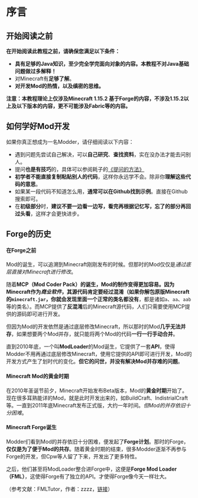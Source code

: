 # 序言

## 开始阅读之前

**在开始阅读此教程之前，请确保您满足以下条件：**

* **具有足够的Java知识，至少完全学完面向对象的内容。本教程不对Java基础问题做过多解释！**
* 对Minecraft有**足够了解**。
* **对开发Mod的热情，以及缜密的思维。**

**注意：本教程理论上仅涉及Minecraft 1.15.2 基于Forge的内容，不涉及1.15.2以上及以下版本的内容，更不可能涉及Fabric等的内容。**

## 如何学好Mod开发

如果你真正想成为一名Modder，请仔细阅读以下内容：

* 遇到问题先尝试自己解决，可以**自己研究**、**查找资料**，实在没办法才能去问别人。
* 提问**也是有技巧**的，具体可以参阅耗子的[《提问的方法》](https://github.com/Mouse0w0/MinecraftDeveloperGuide#%E6%8F%90%E9%97%AE%E7%9A%84%E6%96%B9%E6%B3%95)
* **初学者不能直接复制粘贴别人的代码**，这样你永远学不会。除非你**理解这些代码的意思**。
* 如果某一段代码不知道怎么用，**通常可以在Github找到示例**。直接在Github搜索即可。
* 在**初级部分**时，**建议不要一边看一边写，看完再根据记忆写，忘了的部分再回过头看**，这样才会更快进步。

## Forge的历史

#### 在Forge之前

Mod的诞生，可以追溯到Minecraft刚刚发布的时候。但那时的Mod仅仅是*通过底层直接对Minecraft进行修改*。

随着**MCP（Mod Coder Pack）**的诞生，Mod的制作变得更加容易。因为Minecraft作为*商业软件*，其源代码肯定要经过混淆（如果你解包原版Minecraft的`minecraft.jar`，你就会发现里面**一个正常的类名都没有**，都是诸如`a`、`aa`、`aab`等的类名）。而MCP提供了**反混淆**后的Minecraft源代码，人们只需要使用MCP提供的源码即可进行开发。

但因为Mod的开发依然是通过底层修改Minecraft，所以那时的Mod**几乎无法并存**，如果想要两个Mod并存，就只能将两个Mod的代码**一行一行手动合并**。

直到2010年底，一个叫**ModLoader**的Mod诞生，它提供了一套**API**，使得Modder不用再通过底层修改Minecraft，使用它提供的API即可进行开发，Mod的开发方式产生了划时代的变化。**但它的问世，并没有解决Mod并存难的问题**。

#### Minecraft Mod的黄金时期

在2010年圣诞节前夕，Minecraft开始发布Beta版本，Mod的**黄金时期**开始了。现在很多耳熟能详的Mod，就是此时开发出来的，如BuildCraft、IndistrialCraft等。一直到2011年底Minecraft发布正式版，大约一年时间。*但Mod的并存依旧十分困难*。

#### Minecraft Forge诞生

Modder们看到Mod的并存依旧十分困难，便发起了**Forge计划**。那时的Forge，**仅仅是为了便于Mod的共存**。随着黄金时期的结束，很多Modder逐渐不再参与Forge的开发，但Cpw等人留了下来，开发出了更多特性。

之后，他们甚至将ModLoader整合进Forge中，这便是**Forge Mod Loader（FML）**，这使得Forge有了独立的API。才使得Forge像今天一样壮大。

（参考文献：FMLTutor，作者：zzzz，[链接](https://fmltutor.ustc-zzzz.net/0-%E7%BB%AA%E8%AE%BA.html)）